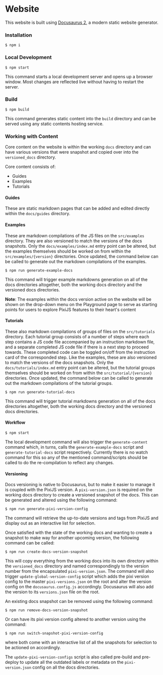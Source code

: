 # Website

This website is built using [Docusaurus 2](https://docusaurus.io/), a modern static website generator.

### Installation

```
$ npm i
```

### Local Development

```
$ npm start
```

This command starts a local development server and opens up a browser window. Most changes are reflected live without having to restart the server.

### Build

```
$ npm build
```

This command generates static content into the `build` directory and can be served using any static contents hosting service.

### Working with Content

Core content on the website is within the working `docs` directory and can have various versions that were snapshot and copied over into the `versioned_docs` directory.

Core content consists of:
- Guides
- Examples
- Tutorials

#### Guides

These are static markdown pages that can be added and edited directly within the `docs/guides` directory.

#### Examples

These are markdown compilations of the JS files on the `src/examples` directory. They are also versioned to match the versions of the docs snapshots. Only the `docs/examples/index.md` entry point can be altered, but the examples themselves should be worked on from within the `src/examples/{version}` directories. Once updated, the command below can be called to generate out the markdown compilations of the examples.

```
$ npm run generate-example-docs
```

This command will trigger example markdowns generation on all of the docs directories altogether, both the working docs directory and the versioned docs directories.

__Note__: The examples within the docs version active on the website will be shown on the drop-down menu on the Playground page to serve as starting points for users to explore PixiJS features to their heart's content

#### Tutorials

These also markdown compilations of groups of files on the `src/tutorials` directory. Each tutorial group consists of a number of steps where each step contains a JS code file accompanied by an instruction markdown file, and a separate completed JS code file if there is a next step to proceed towards. These completed code can be toggled on/off from the instruction card of the corresponded step. Like the examples, these are also versioned to match the versions of the docs snapshots. Only the `docs/tutorials/index.md` entry point can be altered, but the tutorial groups themselves should be worked on from within the `src/tutorial/{version}` directories. Once updated, the command below can be called to generate out the markdown compilations of the tutorial groups.

```
$ npm run generate-tutorial-docs
```

This command will trigger tutorial markdowns generation on all of the docs directories altogether, both the working docs directory and the versioned docs directories.

#### Workflow

```
$ npm start
```

The local development command will also trigger the `generate-content` command which, in turns, calls the `generate-example-docs` script and `generate-tutorial-docs` script respectively. Currently there is no watch command for this so any of the mentioned command/scripts should be called to do the re-compilation to reflect any changes.

#### Versioning

Docs versioning is native to Docusaurus, but to make it easier to manage it is coupled with the PixiJS version. A `pixi-version.json` is required on the working docs directory to create a versioned snapshot of the docs. This can be generated and altered using the following command:

```
$ npm run generate-pixi-version-config
```

The command will retrieve the up-to-date versions and tags from PixiJS and display out as an interactive list for selection.

Once satisfied with the state of the working docs and wanting to create a snapshot to make way for another upcoming version, the following command can be called:

```
$ npm run create-docs-version-snapshot
```

This will copy everything from the working docs into its own directory within the `versioned_docs` directory and named correspondingly to the version number from the encapsulated `pixi-version.json`. The command will also trigger `update-global-version-config` script which adds the pixi version config to the master `pixi-versions.json` on the root and alter the version config on the `docusaurus.config.js` accordingly. Docusaurus will also add the version to its `versions.json` file on the root.

An existing docs snapshot can be removed using the following command:

```
$ npm run remove-docs-version-snapshot
```

Or can have its pixi version config altered to another version using the command:

```
$ npm run switch-snapshot-pixi-version-config
```

where both come with an interactive list of all the snapshots for selection to be actioned on accordingly.

The `update-pixi-version-configs` script is also called pre-build and pre-deploy to update all the outdated labels or metadata on the `pixi-version.json` config on all the docs directories.